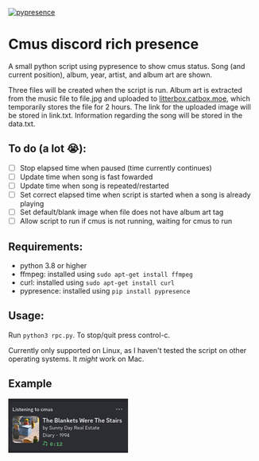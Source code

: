 [![pypresence](https://img.shields.io/badge/using-pypresence-00bb88.svg?style=for-the-badge&logo=discord&logoWidth=20)](https://github.com/qwertyquerty/pypresence)
# Cmus discord rich presence
A small python script using pypresence to show cmus status. Song (and current position), album, year, artist, and album art are shown. 

Three files will be created when the script is run. Album art is extracted from the music file to file.jpg and uploaded to [litterbox.catbox.moe](https://litterbox.catbox.moe/), which temporarily stores the file for 2 hours. The link for the uploaded image will be stored in link.txt. Information regarding the song will be stored in the data.txt. 

## To do (a lot 😭):
- [ ] Stop elapsed time when paused (time currently continues)
- [ ] Update time when song is fast fowarded
- [ ] Update time when song is repeated/restarted
- [ ] Set correct elapsed time when script is started when a song is already playing
- [ ] Set default/blank image when file does not have album art tag
- [ ] Allow script to run if cmus is not running, waiting for cmus to run

## Requirements:
- python 3.8 or higher
- ffmpeg: installed using `sudo apt-get install ffmpeg`
- curl: installed using `sudo apt-get install curl`
- pypresence: installed using `pip install pypresence`

## Usage:
Run `python3 rpc.py`. To stop/quit press control-c.

Currently only supported on Linux, as I haven't tested the script on other operating systems. It _might_ work on Mac.

## Example
![Image of a discord rich presence with album art and details](rpc.png)
